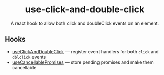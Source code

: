 <div align="center">
  <h1>use-click-and-double-click</h1>
  <p>A react hook to allow both click and doubleClick events on an element.</p>
</div>

## Hooks

- [useClickAndDoubleClick](./docs/useClickAndDoubleClick.md) &mdash; register event handlers for both `click` and `dblclick` events
- [useCancellablePromises](./docs/useCancellablePromises.md) &mdash; store pending promises and make them cancellable
